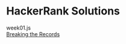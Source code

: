 # HackerRank Solutions

week01.js  
[Breaking the Records](https://www.hackerrank.com/contests/mindtech-trial/challenges/breaking-best-and-worst-records/problem)
